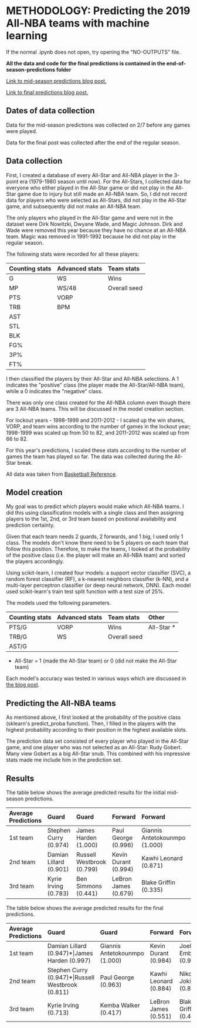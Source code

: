 # METHODOLOGY: Predicting the 2019 All-NBA teams with machine learning

If the normal .ipynb does not open, try opening the "NO-OUTPUTS" file.

**All the data and code for the final predictions is contained in the end-of-season-predictions folder**

[Link to mid-season predictions blog post.](https://dribbleanalytics.blogm/2019/03/ml-all-nba-predict)

[Link to final predictions blog post.](https://dribbleanalytics.blog/2019/04/ml-mvp-all-nba-predict-2019)

## Dates of data collection

Data for the mid-season predictions was collected on 2/7 before any games were played.

Data for the final post was collected after the end of the regular season.

## Data collection

First, I created a database of every All-Star and All-NBA player in the 3-point era (1979-1980 season until now). For the All-Stars, I collected data for everyone who either played in the All-Star game or did not play in the All-Star game due to injury but still made an All-NBA team. So, I did not record data for players who were selected as All-Stars, did not play in the All-Star game, and subsequently did not make an All-NBA team.

The only players who played in the All-Star game and were not in the dataset were Dirk Nowitzki, Dwyane Wade, and Magic Johnson. Dirk and Wade were removed this year because they have no chance at an All-NBA team. Magic was removed in 1991-1992 because he did not play in the regular season.

The following stats were recorded for all these players:

|Counting stats|Advanced stats|Team stats|
:--|:--|:--|
|G|WS|Wins|
|MP|WS/48|Overall seed|
|PTS|VORP||
|TRB|BPM||
|AST|||
|STL|||
|BLK|||
|FG%|||
|3P%|||
|FT%|||

I then classified the players by their All-Star and All-NBA selections. A 1 indicates the "positive" class (the player made the All-Star/All-NBA team), while a 0 indicates the "negative" class.

There was only one class created for the All-NBA column even though there are 3 All-NBA teams. This will be discussed in the model creation section.

For lockout years - 1998-1999 and 2011-2012 - I scaled up the win shares, VORP, and team wins according to the number of games in the lockout year; 1998-1999 was scaled up from 50 to 82, and 2011-2012 was scaled up from 66 to 82.

For this year's predictions, I scaled these stats according to the number of games the team has played so far. The data was collected during the All-Star break.

All data was taken from [Basketball Reference](http://basketball-reference.com/).

## Model creation

My goal was to predict which players would make which All-NBA teams. I did this using classification models with a single class and then assigning players to the 1st, 2nd, or 3rd team based on positional availability and prediction certainty. 

Given that each team needs 2 guards, 2 forwards, and 1 big, I used only 1 class. The models don't know there need to be 5 players on each team that follow this position. Therefore, to make the teams, I looked at the probability of the positive class (i.e. the player will make an All-NBA team) and sorted the players accordingly.

Using scikit-learn, I created four models: a support vector classifier (SVC), a random forest classifier (RF), a k-nearest neighbors classifier (k-NN), and a multi-layer perceptron classifier (or deep neural network, DNN). Each model used scikit-learn's train test split function with a test size of 25%.

The models used the following parameters.

|Counting stats|Advanced stats|Team stats|Other|
:--|:--|:--|:--|
|PTS/G|VORP|Wins|All-Star *|
|TRB/G|WS|Overall seed||
|AST/G||||

* All-Star = 1 (made the All-Star team) or 0 (did not make the All-Star team)

Each model's accuracy was tested in various ways which are discussed in [the blog post](https://dribbleanalytics.blogspot.com/2019/02/ml-all-nba-predict.html).

## Predicting the All-NBA teams

As mentioned above, I first looked at the probability of the positive class (sklearn's predict_proba function). Then, I filled in the players with the highest probability according to their position in the highest available slots.

The prediction data set consisted of every player who played in the All-Star game, and one player who was not selected as an All-Star: Rudy Gobert. Many view Gobert as a big All-Star snub. This combined with his impressive stats made me include him in the prediction set.

## Results

The table below shows the average predicted results for the initial mid-season predictions.

|Average Predictions|Guard|Guard|Forward|Forward|Center|
:--|:--|:--|:--|:--|:--|
|1st team|Stephen Curry (0.974)|James Harden (1.000)|Paul George (0.996)|Giannis Antetokounmpo (1.000)|Nikola Jokic (0.939)|
|2nd team|Damian Lillard (0.901)|Russell Westbrook (0.799)|Kevin Durant (0.994)|Kawhi Leonard (0.871)|Joel Embiid (0.919)|
|3rd team|Kyrie Irving (0.783)|Ben Simmons (0.441)|LeBron James (0.679)|Blake Griffin (0.335)|Rudy Gobert (0.863)|

The table below shows the average predicted results for the final predictions.

|Average Predictions|Guard|Guard|Forward|Forward|Center|
:--|:--|:--|:--|:--|:--|
|1st team|Damian Lillard (0.947)\*\|James Harden (0.997)|Giannis Antetokounmpo (1.000)|Kevin Durant (0.984)|Joel Embiid (0.900)|
|2nd team|Stephen Curry (0.947)\*\|Russell Westbrook (0.811)|Paul George (0.963)|Kawhi Leonard (0.884)|Nikola Jokic (0.897)|
|3rd team|Kyrie Irving (0.713)|Kemba Walker (0.417)|LeBron James (0.551)|Blake Griffin (0.420)|Rudy Gobert (0.854)|
